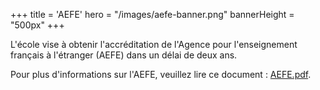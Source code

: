 +++
title = 'AEFE'
hero = "/images/aefe-banner.png"
bannerHeight = "500px"
+++

L'école vise à obtenir l'accréditation de l'Agence pour l'enseignement français à l'étranger (AEFE) dans un délai de deux ans.

Pour plus d'informations sur l'AEFE, veuillez lire ce document : [AEFE.pdf](https://ecole-francaise.nz/aefe.pdf).
